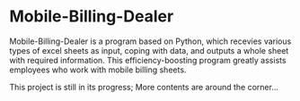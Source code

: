 # Mobile-Billing-Dealer

Mobile-Billing-Dealer is a program based on Python, which recevies various types of excel sheets as input, coping with data, and outputs a whole sheet with required information. This efficiency-boosting program greatly assists employees who work with mobile billing sheets.

This project is still in its progress; More contents are around the corner...
